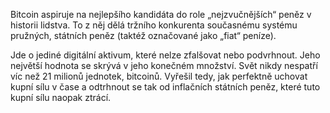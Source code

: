Bitcoin aspiruje na nejlepšího kandidáta do role „nejzvučnějších“ peněz v historii lidstva. To z něj dělá tržního konkurenta současnému systému pružných, státních peněz (taktéž označované jako „fiat“ peníze).

Jde o jediné digitální aktivum, které nelze zfalšovat nebo podvrhnout. Jeho největší hodnota se skrývá v jeho konečném množství. Svět nikdy nespatří víc než 21 milionů jednotek, bitcoinů. Vyřešil tedy, jak perfektně uchovat kupní sílu v čase a odtrhnout se tak od inflačních státních peněz, které tuto kupní sílu naopak ztrácí.
